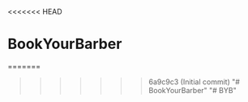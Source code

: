 <<<<<<< HEAD
# BookYourBarber
=======
>>>>>>> 6a9c9c3 (Initial commit)
"# BookYourBarber" 
"# BYB" 
